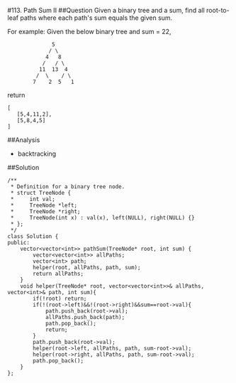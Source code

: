#113. Path Sum II
##Question
Given a binary tree and a sum, find all root-to-leaf paths where each path's sum equals the given sum.

For example:
Given the below binary tree and sum = 22,
```
              5
             / \
            4   8
           /   / \
          11  13  4
         /  \    / \
        7    2  5   1
```
return
```
[
   [5,4,11,2],
   [5,8,4,5]
]
```
##Analysis
* backtracking

##Solution
```
/**
 * Definition for a binary tree node.
 * struct TreeNode {
 *     int val;
 *     TreeNode *left;
 *     TreeNode *right;
 *     TreeNode(int x) : val(x), left(NULL), right(NULL) {}
 * };
 */
class Solution {
public:
    vector<vector<int>> pathSum(TreeNode* root, int sum) {
        vector<vector<int>> allPaths;
        vector<int> path;
        helper(root, allPaths, path, sum);
        return allPaths;
    }
    void helper(TreeNode* root, vector<vector<int>>& allPaths, vector<int>& path, int sum){
        if(!root) return;
        if(!(root->left)&&!(root->right)&&sum==root->val){
            path.push_back(root->val);
            allPaths.push_back(path);
            path.pop_back();
            return;
        }
        path.push_back(root->val);
        helper(root->left, allPaths, path, sum-root->val);
        helper(root->right, allPaths, path, sum-root->val);
        path.pop_back();
    }
};
```